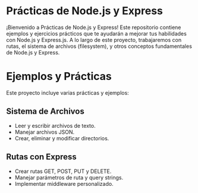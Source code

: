 # Prácticas de Node.js y Express
¡Bienvenido a Prácticas de Node.js y Express! Este repositorio contiene ejemplos y ejercicios prácticos que te ayudarán a mejorar tus habilidades con Node.js y Express.js. A lo largo de este proyecto, trabajaremos con rutas, el sistema de archivos (filesystem), y otros conceptos fundamentales de Node.js y Express.

# Ejemplos y Prácticas

Este proyecto incluye varias prácticas y ejemplos:

## Sistema de Archivos

- Leer y escribir archivos de texto.
- Manejar archivos JSON.
- Crear, eliminar y modificar directorios.

## Rutas con Express

- Crear rutas GET, POST, PUT y DELETE.
- Manejar parámetros de ruta y query strings.
- Implementar middleware personalizado.
